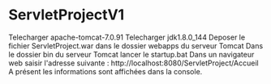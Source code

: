 # ServletProjectV1

Telecharger apache-tomcat-7.0.91
Telecharger jdk1.8.0_144
Deposer le fichier ServletProject.war dans le dossier webapps du serveur Tomcat
Dans le dossier bin du serveur Tomcat lancer le startup.bat
Dans un navigateur web saisir l'adresse suivante : http://localhost:8080/ServletProject/Accueil
A présent les informations sont affichées dans la console.
